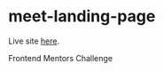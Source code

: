 # meet-landing-page


Live site [here](https://zdavidson.github.io/meet-landing-page/).

Frontend Mentors Challenge